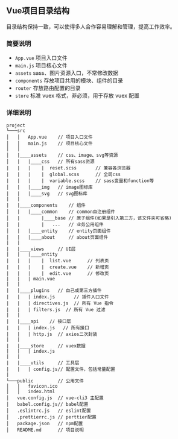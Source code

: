 ## Vue项目目录结构

目录结构保持一致，可以使得多人合作容易理解和管理，提高工作效率。



### 简要说明

- `App.vue` 项目入口文件
- `main.js` 项目核心文件
- `assets` sass、图片资源入口，不常修改数据
- `components` 存放项目共用的模块、组件的目录
- `router` 存放路由配置的目录
- `store` 标准 vuex 格式，非必须，用于存放 vuex 配置



### 详细说明

```shell
project
└───src
│   │   App.vue    // 项目入口文件
│   │   main.js    // 项目核心文件
│   │
│   |____assets    // css、image、svg等资源
│   |   |____css   // 所有sass资源
|   |   |    |  reset.scss       // 兼容各浏览器
|   |   |    |  global.scss      // 全局css
|   |   |    |  variable.scss    // sass变量和function等
│   |   |____img   // image图标库
|   |   |____svg   // svg图标库
|   |
|   |____components    // 组件
│   |   |____common    // common自注册组件
│   |        |____base // 原子组件(如果是引入第三方，该文件夹可省略)
│   |        |   ...   // 业务公用组件
│   |   |____entity    // entity页面组件
│   |   |____about     // about页面组件
|   |
|   |____views     // UI层
|   |   |____entity
|   |   |    |  list.vue      // 列表页
|   |   |    |  create.vue    // 新增页
|   |   |    |  edit.vue      // 修改页
|   |   | main.vue
|   |
|   |____plugins   // 自己或第三方插件
|   |   | index.js       // 插件入口文件
|   |   | directives.js  // 所有 Vue 指令
|   |   | filters.js  // 所有 Vue 过滤
|   |
|   |____api    // 接口层
|   |   | index.js   // 所有接口
|   |   | http.js  // axios二次封装
|   |
|   |____store     // vuex数据
|   |   | index.js
|   |
|   |____utils     // 工具层
|   |   | config.js// 配置文件，包括常量配置
|
└───public         // 公用文件
│   │   favicon.ico
│   │   index.html
│   vue.config.js  // vue-cli3 主配置
│   babel.config.js// babel配置
│   .eslintrc.js   // eslint配置
│   .prettierrc.js // perttier配置
│   package.json   // npm配置
│   README.md      // 项目说明
```

